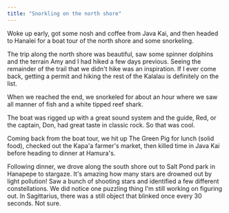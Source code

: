 ```yaml
---
title: "Snorkling on the north shore"
---
```


Woke up early, got some nosh and coffee from Java Kai, and then headed to Hanalei for a boat tour of the north shore and some snorkeling.

The trip along the north shore was beautiful, saw some spinner dolphins and the terrain Amy and I had hiked a few days previous. Seeing the remainder of the trail that we didn't hike was an inspiration. If I ever come back, getting a permit and hiking the rest of the Kalalau is definitely on the list.

When we reached the end, we snorkeled for about an hour where we saw all manner of fish and a white tipped reef shark.

The boat was rigged up with a great sound system and the guide, Red, or the captain, Don, had great taste in classic rock. So that was cool.

Coming back from the boat tour, we hit up The Green Pig for lunch (solid food), checked out the Kapa'a farmer's market, then killed time in Java Kai before heading to dinner at Hamura's.

Following dinner, we drove along the south shore out to Salt Pond park in Hanapepe to stargaze. It's amazing how many stars are drowned out by light pollution! Saw a bunch of shooting stars and identified a few different constellations. We did notice one puzzling thing I'm still working on figuring out. In Sagittarius, there was a still object that blinked once every 30 seconds. Not sure.
